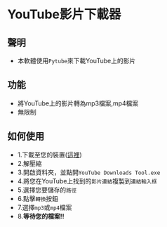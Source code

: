 # YouTube影片下載器
## 聲明
- 本軟體使用`Pytube`來下載YouTube上的影片
## 功能
- 將YouTube上的影片轉為mp3檔案,mp4檔案
- 無限制
## 如何使用
- 1.下載至您的裝置([這裡](https://github.com/skywars-noob/Youtube-download-tool/raw/main/YT%20Downloads%20Tools.zip))
- 2.解壓縮
- 3.開啟資料夾，並點開`YouTube Downloads Tool.exe`
- 4.將您在YouTube上找到的`影片連結`複製到`連結輸入框`
- 5.選擇您要儲存的`路徑`
- 6.點擊`轉換`按鈕
- 7.選擇`mp3`或`mp4`檔案
- 8.**等待您的檔案!!**

